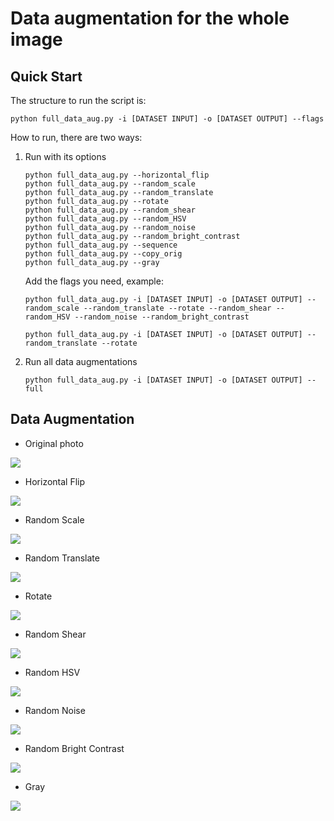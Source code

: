 # Data augmentation for the whole image

## Quick Start

The structure to run the script is:

`python full_data_aug.py -i [DATASET INPUT] -o [DATASET OUTPUT] --flags`

How to run, there are two ways:

1) Run with its options

    ```
    python full_data_aug.py --horizontal_flip
    python full_data_aug.py --random_scale
    python full_data_aug.py --random_translate
    python full_data_aug.py --rotate
    python full_data_aug.py --random_shear
    python full_data_aug.py --random_HSV
    python full_data_aug.py --random_noise
    python full_data_aug.py --random_bright_contrast
    python full_data_aug.py --sequence
    python full_data_aug.py --copy_orig
    python full_data_aug.py --gray
    ```
	
	Add the flags you need, example:
	
	`python full_data_aug.py -i [DATASET INPUT] -o [DATASET OUTPUT] --random_scale --random_translate --rotate --random_shear --random_HSV --random_noise --random_bright_contrast`
	
	`python full_data_aug.py -i [DATASET INPUT] -o [DATASET OUTPUT] --random_translate --rotate`
	
2) Run all data augmentations

    `python full_data_aug.py -i [DATASET INPUT] -o [DATASET OUTPUT] --full`


## Data Augmentation

* Original photo

<img src="assets/orginal photo.png">

* Horizontal Flip

<img src="assets/data_aug_horizontal flip.png">

* Random Scale

<img src="assets/data_aug_random scale.png">

* Random Translate

<img src="assets/data_aug_random translate.png">

* Rotate

<img src="assets/data_aug_rotate.png">

* Random Shear

<img src="assets/data_aug_shear.png">

* Random HSV

<img src="assets/data_aug_random hsv.png">

* Random Noise

<img src="assets/data_aug_random noise.png">

* Random Bright Contrast

<img src="assets/data_aug_random bright contrast.png">

* Gray

<img src="assets/data_aug_gray.png">

